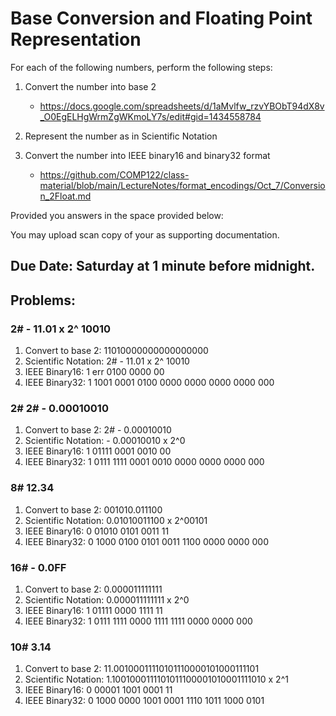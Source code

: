 # Base Conversion and Floating Point Representation

For each of the following numbers, perform the following steps:
  1. Convert the number into base 2
     - https://docs.google.com/spreadsheets/d/1aMvlfw_rzvYBObT94dX8v_O0EgELHgWrmZgWKmoLY7s/edit#gid=1434558784

  1. Represent the number as in Scientific Notation

  1. Convert the number into IEEE binary16 and binary32 format
     - https://github.com/COMP122/class-material/blob/main/LectureNotes/format_encodings/Oct_7/Conversion_2Float.md

Provided you answers in the space provided below:

You may upload scan copy of your as supporting documentation.

## Due Date:  Saturday at 1 minute before midnight.

## Problems:

### 2#   -  11.01 x 2^ 10010

  1. Convert to base 2: 11010000000000000000
  1. Scientific Notation: 2#   -  11.01 x 2^ 10010
  1. IEEE Binary16: 1 err 0100 0000 00 
  1. IEEE Binary32: 1 1001 0001 0100 0000 0000 0000 0000 000

### 2#   2# - 0.00010010 

  1. Convert to base 2: 2# - 0.00010010 
  1. Scientific Notation: - 0.00010010 x 2^0
  1. IEEE Binary16: 1 01111 0001 0010 00
  1. IEEE Binary32: 1 0111 1111 0001 0010 0000 0000 0000 000


### 8#  12.34

  1. Convert to base 2: 001010.011100
  1. Scientific Notation: 0.01010011100 x 2^00101
  1. IEEE Binary16: 0 01010 0101 0011 11 
  1. IEEE Binary32: 0 1000 0100 0101 0011 1100 0000 0000 000


### 16# - 0.0FF

  1. Convert to base 2: 0.000011111111
  1. Scientific Notation: 0.000011111111 x 2^0
  1. IEEE Binary16: 1 01111 0000 1111 11
  1. IEEE Binary32: 1 0111 1111 0000 1111 1111 0000 0000 000


### 10# 3.14
  1. Convert to base 2: 11.00100011110101110000101000111101
  1. Scientific Notation: 1.1001000111101011100001010001111010 x 2^1
  1. IEEE Binary16: 0 00001 1001 0001 11
  1. IEEE Binary32: 0 1000 0000 1001 0001 1110 1011 1000 0101
